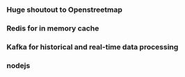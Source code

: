 ### Huge shoutout to Openstreetmap

### Redis for in memory cache

### Kafka for historical and real-time data processing

### nodejs 